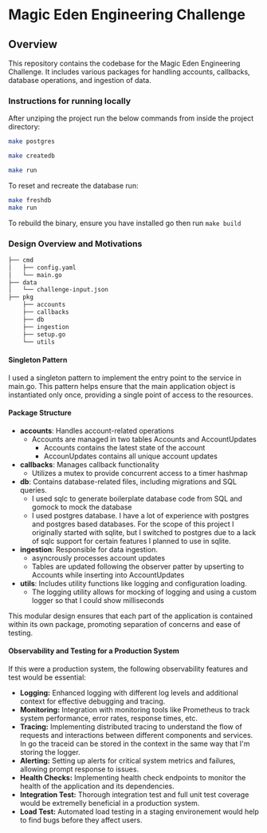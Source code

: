 # Magic Eden Engineering Challenge 

## Overview
This repository contains the codebase for the Magic Eden Engineering Challenge. It includes various packages for handling accounts, callbacks, database operations, and ingestion of data.

### Instructions for running locally
After unziping the project run the below commands from inside the project directory:
```zsh
make postgres

make createdb

make run
```

To reset and recreate the database run:

```zsh
make freshdb
make run
```

To rebuild the binary, ensure you have installed go then run ```make build```

### Design Overview and Motivations
```zsh
├── cmd
│   ├── config.yaml
│   └── main.go
├── data
│   └── challenge-input.json
├── pkg
    ├── accounts
    ├── callbacks
    ├── db
    ├── ingestion
    ├── setup.go
    └── utils
```
#### Singleton Pattern

I used a singleton pattern to implement the entry point to the service in main.go. This pattern helps ensure that the main application object is instantiated only once, providing a single point of access to the resources.

#### Package Structure

- **accounts**: Handles account-related operations
    - Accounts are managed in two tables Accounts and AccountUpdates
        - Accounts contains the latest state of the account
        - AccounUpdates contains all unique account updates
- **callbacks**: Manages callback functionality
    - Utilizes a mutex to provide concurrent access to a timer hashmap
- **db**: Contains database-related files, including migrations and SQL queries.
    - I used sqlc to generate boilerplate database code from SQL and gomock to mock the database
    - I used postgres database.  I have a lot of experience with postgres and postgres based databases.  For the scope of this project I originally started with sqlite, but I switched to postgres due to a lack of sqlc support for certain features I planned to use in sqlite.
- **ingestion**: Responsible for data ingestion.
    - asyncrously processes account updates
    - Tables are updated following the observer patter by upserting to Accounts while inserting into AccountUpdates
- **utils**: Includes utility functions like logging and configuration loading.
    - The logging utility allows for mocking of logging and using a custom logger so that I could show milliseconds


This modular design ensures that each part of the application is contained within its own package, promoting separation of concerns and ease of testing.


#### Observability and Testing for a Production System

If this were a production system, the following observability features and test would be essential:

- **Logging:** Enhanced logging with different log levels and additional context for effective debugging and tracing.
- **Monitoring:** Integration with monitoring tools like Prometheus to track system performance, error rates, response times, etc.
- **Tracing:** Implementing distributed tracing to understand the flow of requests and interactions between different components and services. In go the traceid can be stored in the context in the same way that I'm storing the logger.
- **Alerting:** Setting up alerts for critical system metrics and failures, allowing prompt response to issues.
- **Health Checks:** Implementing health check endpoints to monitor the health of the application and its dependencies.
- **Integration Test:** Thorough integration test and full unit test coverage would be extremelly beneficial in a production system.
- **Load Test:** Automated load testing in a staging environement would help to find bugs before they affect users.

